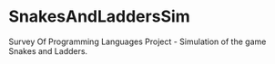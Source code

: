 # SnakesAndLaddersSim
Survey Of Programming Languages Project - Simulation of the game Snakes and Ladders.
